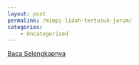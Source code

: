 ```yaml
---
layout: post
permalink: /mimpi-lidah-tertusuk-jarum/
categories:
    - Uncategorized
---
```


[Baca Selengkapnya](/07)